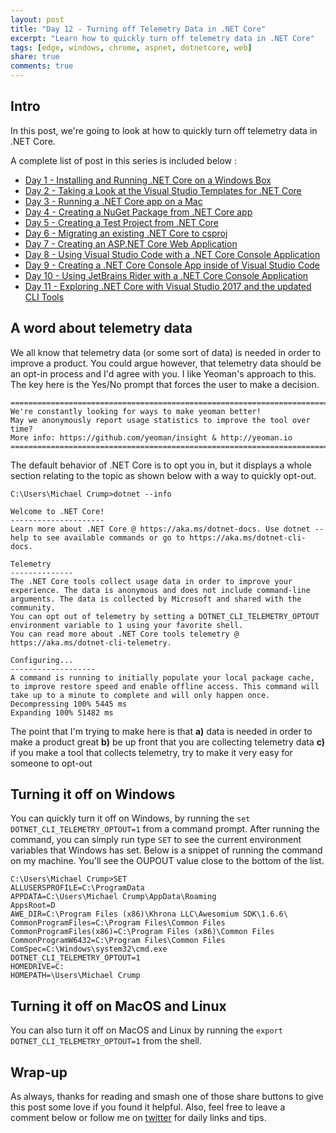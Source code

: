 ```yaml
---
layout: post
title: "Day 12 - Turning off Telemetry Data in .NET Core"
excerpt: "Learn how to quickly turn off telemetry data in .NET Core"
tags: [edge, windows, chrome, aspnet, dotnetcore, web]
share: true
comments: true
---
```


## Intro

In this post, we're going to look at how to quickly turn off telemetry data in .NET Core.

A complete list of post in this series is included below :

* [Day 1 - Installing and Running .NET Core on a Windows Box](http://michaelcrump.net/getting-started-with-aspnetcore/)
* [Day 2 - Taking a Look at the Visual Studio Templates for .NET Core](http://michaelcrump.net/part2-aspnetcore/)
* [Day 3 - Running a .NET Core app on a Mac](http://michaelcrump.net/part3-aspnetcore/)
* [Day 4 - Creating a NuGet Package from .NET Core app](http://michaelcrump.net/part4-aspnetcore/)
* [Day 5 - Creating a Test Project from .NET Core](http://michaelcrump.net/part5-aspnetcore/)
* [Day 6 - Migrating an existing .NET Core to csproj](http://michaelcrump.net/part6-aspnetcore/)
* [Day 7 - Creating an ASP.NET Core Web Application](http://michaelcrump.net/part7-aspnetcore/)
* [Day 8 - Using Visual Studio Code with a .NET Core Console Application](http://michaelcrump.net/part8-aspnetcore/)
* [Day 9 - Creating a .NET Core Console App inside of Visual Studio Code](http://michaelcrump.net/part9-aspnetcore/)
* [Day 10 - Using JetBrains Rider with a .NET Core Console Application](http://michaelcrump.net/part10-aspnetcore/)
* [Day 11 - Exploring .NET Core with Visual Studio 2017 and the updated CLI Tools](http://michaelcrump.net/part11-aspnetcore/)

## A word about telemetry data

We all know that telemetry data (or some sort of data) is needed in order to improve a product. You could argue however, that telemetry data should be an opt-in process and I'd agree with you. I like Yeoman's approach to this. The key here is the Yes/No prompt that forces the user to make a decision. 

	==========================================================================
	We're constantly looking for ways to make yeoman better! 
	May we anonymously report usage statistics to improve the tool over time? 
	More info: https://github.com/yeoman/insight & http://yeoman.io
	==========================================================================Y/n

The default behavior of .NET Core is to opt you in, but it displays a whole section relating to the topic as shown below with a way to quickly opt-out. 

	C:\Users\Michael Crump>dotnet --info
	
	Welcome to .NET Core!
	---------------------
	Learn more about .NET Core @ https://aka.ms/dotnet-docs. Use dotnet --help to see available commands or go to https://aka.ms/dotnet-cli-docs.
	
	Telemetry
	--------------
	The .NET Core tools collect usage data in order to improve your experience. The data is anonymous and does not include command-line arguments. The data is collected by Microsoft and shared with the community.
	You can opt out of telemetry by setting a DOTNET_CLI_TELEMETRY_OPTOUT environment variable to 1 using your favorite shell.
	You can read more about .NET Core tools telemetry @ https://aka.ms/dotnet-cli-telemetry.
	
	Configuring...
	-------------------
	A command is running to initially populate your local package cache, to improve restore speed and enable offline access. This command will take up to a minute to complete and will only happen once.
	Decompressing 100% 5445 ms
	Expanding 100% 51482 ms

The point that I'm trying to make here is that **a)** data is needed in order to make a product great **b)** be up front that you are collecting telemetry data **c)** if you make a tool that collects telemetry, try to make it very easy for someone to opt-out

## Turning it off on Windows

You can quickly turn it off on Windows, by running the `set DOTNET_CLI_TELEMETRY_OPTOUT=1` from a command prompt. After running the command, you can simply run type `SET` to see the current environment variables that Windows has set. Below is a snippet of running the command on my machine. You'll see the OUPOUT value close to the bottom of the list. 

	C:\Users\Michael Crump>SET
	ALLUSERSPROFILE=C:\ProgramData
	APPDATA=C:\Users\Michael Crump\AppData\Roaming
	AppsRoot=D
	AWE_DIR=C:\Program Files (x86)\Khrona LLC\Awesomium SDK\1.6.6\
	CommonProgramFiles=C:\Program Files\Common Files
	CommonProgramFiles(x86)=C:\Program Files (x86)\Common Files
	CommonProgramW6432=C:\Program Files\Common Files
	ComSpec=C:\Windows\system32\cmd.exe
	DOTNET_CLI_TELEMETRY_OPTOUT=1
	HOMEDRIVE=C:
	HOMEPATH=\Users\Michael Crump

## Turning it off on MacOS and Linux

You can also turn it off on MacOS and Linux by running the `export DOTNET_CLI_TELEMETRY_OPTOUT=1` from the shell. 

## Wrap-up

As always, thanks for reading and smash one of those share buttons to give this post some love if you found it helpful. Also, feel free to leave a comment below or follow me on [twitter](http://twitter.com/mbcrump) for daily links and tips. 